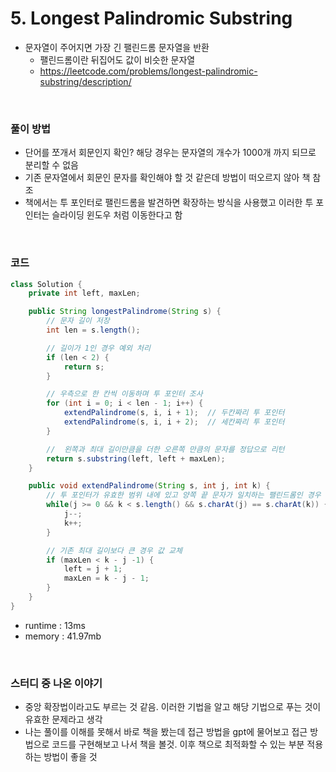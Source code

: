 # 5. Longest Palindromic Substring
- 문자열이 주어지면 가장 긴 팰린드롬 문자열을 반환
    - 팰린드롬이란 뒤집어도 값이 비슷한 문자열
    - https://leetcode.com/problems/longest-palindromic-substring/description/

<br>

### 풀이 방법
- 단어를 쪼개서 회문인지 확인? 해당 경우는 문자열의 개수가 1000개 까지 되므로 분리할 수 없음
- 기존 문자열에서 회문인 문자를 확인해야 할 것 같은데 방법이 떠오르지 않아 책 참조
- 책에서는 투 포인터로 팰린드롬을 발견하면 확장하는 방식을 사용했고 이러한 투 포인터는 슬라이딩 윈도우 처럼 이동한다고 함

<br>

### 코드
```java
class Solution {
    private int left, maxLen;

    public String longestPalindrome(String s) {
        // 문자 길이 저장
        int len = s.length();

        // 길이가 1인 경우 예외 처리
        if (len < 2) {
            return s;
        }

        // 우측으로 한 칸씩 이동하며 투 포인터 조사
        for (int i = 0; i < len - 1; i++) {
            extendPalindrome(s, i, i + 1);  // 두칸짜리 투 포인터
            extendPalindrome(s, i, i + 2);  // 세칸짜리 투 포인터
        }

        //  왼쪽과 최대 길이만큼을 더한 오른쪽 만큼의 문자를 정답으로 리턴
        return s.substring(left, left + maxLen);
    }

    public void extendPalindrome(String s, int j, int k) {
        // 투 포인터가 유효한 범위 내에 있고 양쪽 끝 문자가 일치하는 팰린드롬인 경우 범위 확장
        while(j >= 0 && k < s.length() && s.charAt(j) == s.charAt(k)) {
            j--;
            k++;
        }

        // 기존 최대 길이보다 큰 경우 값 교체
        if (maxLen < k - j -1) {
            left = j + 1;
            maxLen = k - j - 1;
        }
    }
}
```

- runtime : 13ms
- memory : 41.97mb

<br>

### 스터디 중 나온 이야기
- 중앙 확장법이라고도 부르는 것 같음. 이러한 기법을 알고 해당 기법으로 푸는 것이 유효한 문제라고 생각
- 나는 풀이를 이해를 못해서 바로 책을 봤는데 접근 방법을 gpt에 물어보고 접근 방법으로 코드를 구현해보고 나서 책을 볼것. 이후 책으로 최적화할 수 있는 부분 적용하는 방법이 좋을 것